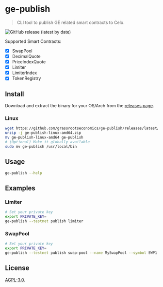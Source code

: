# ge-publish

> CLI tool to publish GE related smart contracts to Celo.

![GitHub release (latest by date)](https://img.shields.io/github/v/release/grassrootseconomics/ge-publish)

Supported Smart Contracts:

- [x] SwapPool
- [x] DecimalQuote
- [x] PriceIndexQuote
- [x] Limiter
- [x] LimiterIndex
- [x] TokenRegistry

## Install

Download and extract the binary for your OS/Arch from the [releases page](https://github.com/grassrootseconomics/ge-publish/releases).

### Linux

```bash
wget https://github.com/grassrootseconomics/ge-publish/releases/latest/download/ge-publish-linux-amd64.zip
unzip -j ge-publish-linux-amd64.zip
mv ge-publish-linux-amd64 ge-publish
# (Optional) Make it globally available
sudo mv ge-publish /usr/local/bin
```

## Usage

```bash
ge-publish --help
```

## Examples

### Limiter

```bash
# Set your private key
export PRIVATE_KEY=
ge-publish --testnet publish limiter
```

### SwapPool

```bash
# Set your private key
export PRIVATE_KEY=
ge-publish --testnet publish swap-pool --name MySwapPool --symbol SWP1 --decimals 6 --token-registry 0x000000000000000000000000000000000000dEaD --token-limiter 0x000000000000000000000000000000000000dEaD
```

## License

[AGPL-3.0](LICENSE).